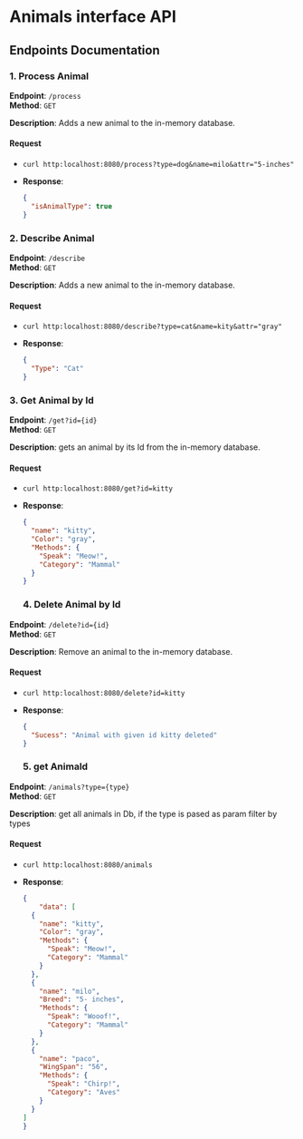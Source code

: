 # Animals interface API

## **Endpoints Documentation**

### **1. Process Animal**

**Endpoint**: `/process`  
**Method**: `GET`

**Description**: Adds a new animal to the in-memory database.

#### **Request**

- `curl http:localhost:8080/process?type=dog&name=milo&attr="5-inches"`

- **Response**:
  ```json
  {
    "isAnimalType": true
  }
  ```

### **2. Describe Animal**

**Endpoint**: `/describe`  
**Method**: `GET`

**Description**: Adds a new animal to the in-memory database.

#### **Request**

- `curl http:localhost:8080/describe?type=cat&name=kity&attr="gray"`

- **Response**:
  ```json
  {
    "Type": "Cat"
  }
  ```

### **3. Get Animal by Id**

**Endpoint**: `/get?id={id}`  
**Method**: `GET`

**Description**: gets an animal by its Id from the in-memory database.

#### **Request**

- `curl http:localhost:8080/get?id=kitty`

- **Response**:
  ```json
  {
    "name": "kitty",
    "Color": "gray",
    "Methods": {
      "Speak": "Meow!",
      "Category": "Mammal"
    }
  }
  ```

  ### **4. Delete Animal by Id**

**Endpoint**: `/delete?id={id}`  
**Method**: `GET`

**Description**: Remove an animal to the in-memory database.

#### **Request**

- `curl http:localhost:8080/delete?id=kitty`

- **Response**:
  ```json
  {
    "Sucess": "Animal with given id kitty deleted"
  }
  ```


    ### **5. get Animald**

**Endpoint**: `/animals?type={type}`  
**Method**: `GET`

**Description**: get all animals in Db, if the type is pased as param filter by types

#### **Request**

- `curl http:localhost:8080/animals`

- **Response**:
  ```json
  {
      "data": [
    {
      "name": "kitty",
      "Color": "gray",
      "Methods": {
        "Speak": "Meow!",
        "Category": "Mammal"
      }
    },
    {
      "name": "milo",
      "Breed": "5- inches",
      "Methods": {
        "Speak": "Wooof!",
        "Category": "Mammal"
      }
    },
    {
      "name": "paco",
      "WingSpan": "56",
      "Methods": {
        "Speak": "Chirp!",
        "Category": "Aves"
      }
    }
  ]
  }
  ```


 
